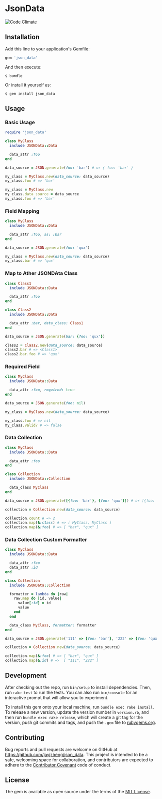 # JsonData
[![Code Climate](https://codeclimate.com/github/jayjzheng/json_data/badges/gpa.svg)](https://codeclimate.com/github/jayjzheng/json_data)

## Installation

Add this line to your application's Gemfile:

```ruby
gem 'json_data'
```

And then execute:

    $ bundle

Or install it yourself as:

    $ gem install json_data

## Usage

### Basic Usage
```ruby
require 'json_data'

class MyClass
  include JSONData::Data

  data_attr :foo
end

data_source = JSON.generate(foo: 'bar') # or { foo: 'bar' }

my_class = MyClass.new(data_source: data_source)
my_class.foo # => 'bar'

my_class = MyClass.new
my_class.data_source = data_source
my_class.foo # => 'bar'
```

### Field Mapping
```ruby
class MyClass
  include JSONData::Data

  data_attr :foo, as: :bar
end

data_source = JSON.generate(foo: 'qux')

my_class = MyClass.new(data_source: data_source)
my_class.bar # => 'qux'
```

### Map to Ather JSONDAta Class
```ruby
class Class1
  include JSONData::Data

  data_attr :foo
end

class Class2
  include JSONData::Data

  data_attr :bar, data_class: Class1
end

data_source = JSON.generate(bar: {foo: 'qux'})

class2 = Class2.new(data_source: data_source)
class2.bar # => <Class1>
class2.bar.foo # => 'qux'
```

### Required Field
```ruby
class MyClass
  include JSONData::Data

  data_attr :foo, required: true
end

data_source = JSON.generate(foo: nil)

my_class = MyClass.new(data_source: data_source)

my_class.foo # => nil
my_class.valid? # => false
```

### Data Collection
```ruby
class MyClass
  include JSONData::Data

  data_attr :foo
end

class Collection
  include JSONData::Collection

  data_class MyClass
end

data_source = JSON.generate([{foo: 'bar'}, {foo: 'qux'}]) # or [{foo: 'bar'}, {foo: 'qux'}]

collection = Collection.new(data_source: data_source)

collection.count # => 2
collection.map(&:class) # => [ MyClass, MyClass ]
collection.map(&:foo) # => [ "bar", "qux" ]
```

### Data Collection Custom Formatter
```ruby
class MyClass
  include JSONData::Data

  data_attr :foo
  data_attr :id
end

class Collection
  include JSONData::Collection

  formatter = lambda do |raw|
    raw.map do |id, value|
      value[:id] = id
      value
    end
  end

  data_class MyClass, formatter: formatter
end

data_source = JSON.generate('111' => {foo: 'bar'}, '222' => {foo: 'qux'})

collection = Collection.new(data_source: data_source)

collection.map(&:foo) # => [ "bar", "qux" ]
collection.map(&:id) # =>  [ "111", "222" ]
```

## Development

After checking out the repo, run `bin/setup` to install dependencies. Then, run `rake test` to run the tests. You can also run `bin/console` for an interactive prompt that will allow you to experiment.

To install this gem onto your local machine, run `bundle exec rake install`. To release a new version, update the version number in `version.rb`, and then run `bundle exec rake release`, which will create a git tag for the version, push git commits and tags, and push the `.gem` file to [rubygems.org](https://rubygems.org).

## Contributing

Bug reports and pull requests are welcome on GitHub at https://github.com/jayjzheng/json_data. This project is intended to be a safe, welcoming space for collaboration, and contributors are expected to adhere to the [Contributor Covenant](contributor-covenant.org) code of conduct.


## License

The gem is available as open source under the terms of the [MIT License](http://opensource.org/licenses/MIT).

